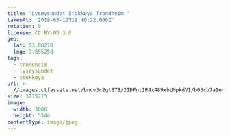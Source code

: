 ```yaml
---
title: 'Lysøysundet Stokkøya Trondheim '
takenAt: '2018-05-12T19:40:22.000Z'
rotation: 0
license: CC BY-ND 3.0
geo:
  lat: 63.88278
  lng: 9.855258
tags:
  - trondheim
  - lysøysundet
  - stokkøya
url: >-
  //images.ctfassets.net/bncv3c2gt878/2IDFnt1R4x489xbLMpkdVI/b03cb7a1e456989b8f87510dead61018/lysysundet-stokkya-trondheim_42081863551_o
size: 3275273
image:
  width: 3006
  height: 5344
contentType: image/jpeg
---
```


